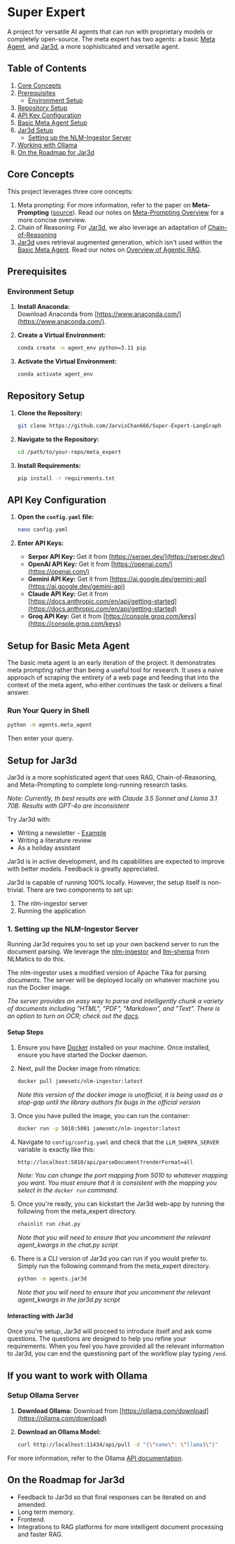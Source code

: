 
# Super Expert
A project for versatile AI agents that can run with proprietary models or completely open-source. The meta expert has two agents: a basic [Meta Agent](Docs/Meta-Prompting%20Overview.MD), and [Jar3d](Docs/Introduction%20to%20Jar3d.MD), a more sophisticated and versatile agent.

## Table of Contents
1. [Core Concepts](#core-concepts)
2. [Prerequisites](#prerequisites)
   - [Environment Setup](#environment-setup)
3. [Repository Setup](#repository-setup)
4. [API Key Configuration](#api-key-configuration)
5. [Basic Meta Agent Setup](#setup-for-basic-meta-agent)
6. [Jar3d Setup](#setup-for-jar3d)
   - [Setting up the NLM-Ingestor Server](#1-setting-up-the-nlm-ingestor-server)
7. [Working with Ollama](#if-you-want-to-work-with-ollama)
8. [On the Roadmap for Jar3d](#on-the-roadmap-for-jar3d)

## Core Concepts
This project leverages three core concepts:
1. Meta prompting: For more information, refer to the paper on **Meta-Prompting** ([source](https://arxiv.black/pdf/2401.12954)). Read our notes on [Meta-Prompting Overview](Docs/Meta-Prompting%20Overview.MD) for a more concise overview.
2. Chain of Reasoning: For [Jar3d](#setup-for-jar3d), we also leverage an adaptation of [Chain-of-Reasoning](https://github.com/ProfSynapse/Synapse_CoR) 
3. [Jar3d](#setup-for-jar3d) uses retrieval augmented generation, which isn't used within the [Basic Meta Agent](#setup-for-basic-meta-agent). Read our notes on [Overview of Agentic RAG](Docs/Overview%20of%20Agentic%20RAG.MD).

## Prerequisites

### Environment Setup
1. **Install Anaconda:**  
   Download Anaconda from [https://www.anaconda.com/](https://www.anaconda.com/).

2. **Create a Virtual Environment:**
   ```bash
   conda create -n agent_env python=3.11 pip
   ```
   
3. **Activate the Virtual Environment:**
   ```bash
   conda activate agent_env
   ```

## Repository Setup
1. **Clone the Repository:**
   ```bash
   git clone https://github.com/JarvisChan666/Super-Expert-LangGraph
   ```

2. **Navigate to the Repository:**
   ```bash
   cd /path/to/your-repo/meta_expert
   ```

3. **Install Requirements:**
   ```bash
   pip install -r requirements.txt
   ```

## API Key Configuration
1. **Open the `config.yaml` file:**
   ```bash
   nano config.yaml
   ```

2. **Enter API Keys:**
   - **Serper API Key:** Get it from [https://serper.dev/](https://serper.dev/)
   - **OpenAI API Key:** Get it from [https://openai.com/](https://openai.com/)
   - **Gemini API Key:** Get it from [https://ai.google.dev/gemini-api](https://ai.google.dev/gemini-api)
   - **Claude API Key:** Get it from [https://docs.anthropic.com/en/api/getting-started](https://docs.anthropic.com/en/api/getting-started)
   - **Groq API Key:** Get it from [https://console.groq.com/keys](https://console.groq.com/keys)

## Setup for Basic Meta Agent
The basic meta agent is an early iteration of the project. It demonstrates meta prompting rather than being a useful tool for research. It uses a naive approach of scraping the entirety of a web page and feeding that into the context of the meta agent, who either continues the task or delivers a final answer. 

### Run Your Query in Shell
```bash
python -m agents.meta_agent
```
Then enter your query.

## Setup for Jar3d
Jar3d is a more sophisticated agent that uses RAG, Chain-of-Reasoning, and Meta-Prompting to complete long-running research tasks. 

*Note: Currently, th best results are with Claude 3.5 Sonnet and Llama 3.1 70B. Results with GPT-4o are inconsistent*

Try Jar3d with:
- Writing a newsletter - [Example](Docs/Example%20Outputs/Llama%203.1%20Newsletter.MD)
- Writing a literature review
- As a holiday assistant

Jar3d is in active development, and its capabilities are expected to improve with better models. Feedback is greatly appreciated.

Jar3d is capable of running 100% locally. However, the setup itself is non-trivial. There are two components to set up:

1. The nlm-ingestor server
2. Running the application

### 1. Setting up the NLM-Ingestor Server

Running Jar3d requires you to set up your own backend server to run the document parsing. We leverage the [nlm-ingestor](https://github.com/nlmatics/nlm-ingestor) and [llm-sherpa](https://github.com/nlmatics/llmsherpa?tab=readme-ov-file) from NLMatics to do this.

The nlm-ingestor uses a modified version of Apache Tika for parsing documents. The server will be deployed locally on whatever machine you run the Docker image. 

*The server provides an easy way to parse and intelligently chunk a variety of documents including "HTML", "PDF", "Markdown", and "Text". There is an option to turn on OCR; check out the [docs](https://github.com/nlmatics/nlm-ingestor#:~:text=to%20apply%20OCR%20add%20%26applyOcr%3Dyes).*

#### Setup Steps

1. Ensure you have [Docker](https://www.docker.com/) installed on your machine. Once installed, ensure you have started the Docker daemon. 

2. Next, pull the Docker image from nlmatics:
   ```bash
   docker pull jamesmtc/nlm-ingestor:latest
   ```
   *Note this version of the docker image is unofficial, it is being used as a stop-gap until the library authors fix bugs in the official version*

3. Once you have pulled the image, you can run the container:
   ```bash
   docker run -p 5010:5001 jamesmtc/nlm-ingestor:latest
   ```

4. Navigate to `config/config.yaml` and check that the `LLM_SHERPA_SERVER` variable is exactly like this:
   ```
   http://localhost:5010/api/parseDocument?renderFormat=all
   ```

   *Note: You can change the port mapping from 5010 to whatever mapping you want. You must ensure that it is consistent with the mapping you select in the `docker run` command.*

5. Once you're ready, you can kickstart the Jar3d web-app by running the following from the meta_expert directory.
   ```bash
   chainlit run chat.py
   ```
   *Note that you will need to ensure that you uncomment the relevant agent_kwargs in the chat.py script*

6. There is a CLI version of Jar3d you can run if you would prefer to. Simply run the following command from the meta_expert directory.
   ```bash
   python -m agents.jar3d
   ```
   *Note that you will need to ensure that you uncomment the relevant agent_kwargs in the jar3d.py script*


#### Interacting with Jar3d
Once you're setup, Jar3d will proceed to introduce itself and ask some questions. The questions are designed to help you refine your requirements. When you feel you have provided all the relevant information to Jar3d, you can end the questioning part of the workflow play typing `/end`.

## If you want to work with Ollama

### Setup Ollama Server
1. **Download Ollama:**
   Download from [https://ollama.com/download](https://ollama.com/download)

2. **Download an Ollama Model:**
   ```bash
   curl http://localhost:11434/api/pull -d "{\"name\": \"llama3\"}"
   ```

For more information, refer to the Ollama [API documentation](https://github.com/ollama/ollama/blob/main/docs/api.md#list-local-models).

## On the Roadmap for Jar3d
- Feedback to Jar3d so that final responses can be iterated on and amended.
- Long term memory.
- Frontend.
- Integrations to RAG platforms for more intelligent document processing and faster RAG.